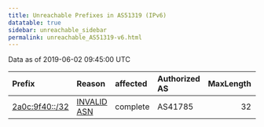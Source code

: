 ```yaml
---
title: Unreachable Prefixes in AS51319 (IPv6)
datatable: true
sidebar: unreachable_sidebar
permalink: unreachable_AS51319-v6.html
---
```


Data as of 2019-06-02 09:45:00 UTC


<div class="datatable-begin"></div>

| Prefix                                                 | Reason                                                                                                | affected   | Authorized AS   |   MaxLength | Anchor                                         |   unreachable /48s |
|:-------------------------------------------------------|:------------------------------------------------------------------------------------------------------|:-----------|:----------------|------------:|:-----------------------------------------------|-------------------:|
| [2a0c:9f40::/32](https://stat.ripe.net/2a0c:9f40::/32) | [INVALID ASN](https://rpki-validator.ripe.net/announcement-preview?asn=AS51319&prefix=2a0c:9f40::/32) | complete   | AS41785         |          32 | [RIPE](unreachable_RIPE_NCC_RPKI_Root-v6.html) |              65536 |

<div class="datatable-end"></div>